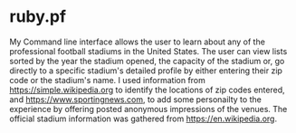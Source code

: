 # ruby.pf
My Command line interface allows the user to learn about any of the professional football stadiums in the United States. The user can view lists sorted by the year the stadium opened, the capacity of the stadium or, go directly to a specific stadium's detailed profile by either entering their zip code or the stadium's name. I used information from  https://simple.wikipedia.org to identify the locations of  zip codes entered, and https://www.sportingnews.com, to add some personailty to the experience by offering posted anonymous impressions of the venues. The official  stadium information was gathered from https://en.wikipedia.org. 

